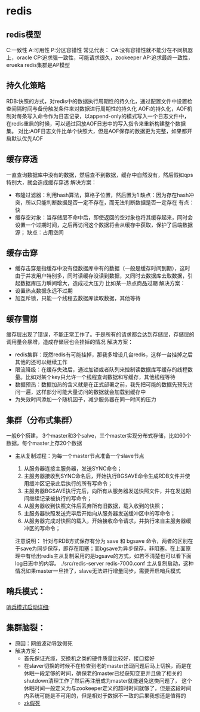 # redis
## redis模型
C:一致性
A:可用性
P:分区容错性
常见代表：
CA:没有容错性就不能分在不同机器上，oracle
CP:追求强一致性，可能请求很久，zookeeper
AP:追求最终一致性，erueka
redis集群是AP模型
## 持久化策略
RDB:快照的方式，对redis中的数据执行周期性的持久化，通过配置文件中设置检查间隔时间与备份触发条件来对数据进行周期性的持久化
AOF:的持久化，AOF机制对每条写入命令作为日志记录，以append-only的模式写入一个日志文件中，在redis重启的时候，可以通过回放AOF日志中的写入指令来重新构建整个数据集。
对比:AOF日志文件比单个快照大，但是AOF保存的数据更为完整，如果都开启默认优先AOF
## 缓存穿透
一直查询数据库中没有的数据，然后查不到数据，缓存中自然没有，然后假如qps特别大，就会造成缓存穿透
解决方案：
- 布隆过滤器：利用hash算法，算格子位置，然后置为1
缺点：因为存在hash冲突，所以只能判断数据是否一定不存在，而无法判断数据是否一定存在
有点：快
- 缓存空对象：当存储层不命中后，即使返回的空对象也将其缓存起来，同时会设置一个过期时间，之后再访问这个数据将会从缓存中获取，保护了后端数据源；
缺点：占用空间
## 缓存击穿
- 缓存击穿是指缓存中没有但数据库中有的数据（一般是缓存时间到期），这时由于并发用户特别多，同时读缓存没读到数据，又同时去数据库去取数据，引起数据库压力瞬间增大，造成过大压力
比如某一热点商品过期
解决方案：
- 设置热点数据永远不过期
- 加互斥锁，只能一个线程去数据库读取数据，其他等待
## 缓存雪崩
缓存层出现了错误，不能正常工作了。于是所有的请求都会达到存储层，存储层的调用量会暴增，造成存储层也会挂掉的情况
解决方案：
- redis集群：既然redis有可能挂掉，那我多增设几台redis，这样一台挂掉之后其他的还可以继续工作
- 限流降级：在缓存失效后，通过加锁或者队列来控制读数据库写缓存的线程数量。比如对某个key只允许一个线程查询数据和写缓存，其他线程等待
- 数据预热：数据加热的含义就是在正式部署之前，我先把可能的数据先预先访问一遍，这样部分可能大量访问的数据就会加载到缓存中
- 为失效时间添加一个随机因子，减少服务器在同一时间的压力
## 集群（分布式集群）
一般6个搭建， 3个master和3个salve，三个master实现分布式存储，比如60个数据，每个master上存20个数据
- 主从复制过程：为每一个master节点准备一个slave节点
  1. 从服务器连接主服务器，发送SYNC命令；
  2. 主服务器接收到SYNC命名后，开始执行BGSAVE命令生成RDB文件并使用缓冲区记录此后执行的所有写命令；
  3. 主服务器BGSAVE执行完后，向所有从服务器发送快照文件，并在发送期间继续记录被执行的写命令；
  4. 从服务器收到快照文件后丢弃所有旧数据，载入收到的快照；
  5. 主服务器快照发送完毕后开始向从服务器发送缓冲区中的写命令；
  6. 从服务器完成对快照的载入，开始接收命令请求，并执行来自主服务器缓冲区的写命令；

  注意说明：
    针对与RDB方式保存有分为 save 和 bgsave 命令，两者的区别在于save为同步保存，即存在阻塞；而bgsave为异步保存，非阻塞。在上面原理中有给出redis主从复制采用的是bgsave的方式，如若不清楚也可以看下面log日志中的内容。
    ./src/redis-server redis-7000.conf
    主从复制启动，这种情况如果master一旦挂了，slave无法进行增量同步，需要开启哨兵模式
## 哨兵模式：
[哨兵模式启动详细](https://www.cnblogs.com/guolianyu/p/10249687.html);
## 集群脑裂：
- 原因：网络波动导致假死
- 解决方案：
  - 首先保证光缆，交换机之类的硬件质量比较好，接口接好
  - 在slaver切换的时候不在检查到老的master出现问题后马上切换，而是在休眠一段足够的时间，确保老的master已经获知变更并且做了相关的shutdown清理工作了然后再注册成为master就能避免这类问题了，
  这个休眠时间一般定义为与zookeeper定义的超时时间就够了，但是这段时间内系统可能是不可用的，但是相对于数据不一致的后果我想还是值得的
  - [zk假死](https://www.cnblogs.com/rainy-shurun/p/5414110.html)

